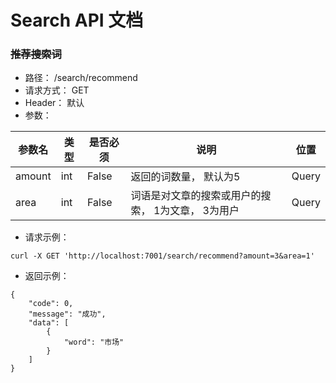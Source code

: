 # Search API 文档

### ~~推荐搜索词~~

- 路径： /search/recommend
- 请求方式： GET
- Header： 默认
- 参数：

| 参数名 | 类型 | 是否必须 | 说明 | 位置 |
|---|---|---|---|---|
| amount | int | False | 返回的词数量， 默认为5 | Query |
| area | int | False | 词语是对文章的搜索或用户的搜索， 1为文章， 3为用户 | Query |

- 请求示例：

```
curl -X GET 'http://localhost:7001/search/recommend?amount=3&area=1'
```

- 返回示例：

```
{
    "code": 0,
    "message": "成功",
    "data": [
        {
            "word": "市场"
        }
    ]
}
```
